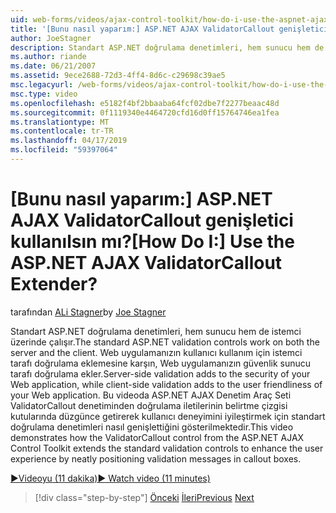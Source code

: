 ```yaml
---
uid: web-forms/videos/ajax-control-toolkit/how-do-i-use-the-aspnet-ajax-validatorcallout-extender
title: '[Bunu nasıl yaparım:] ASP.NET AJAX ValidatorCallout genişletici kullanılsın mı? | Microsoft Docs'
author: JoeStagner
description: Standart ASP.NET doğrulama denetimleri, hem sunucu hem de istemci üzerinde çalışır. Sunucu tarafı doğrulama c sırasında Web uygulamanızın güvenliğini ekler...
ms.author: riande
ms.date: 06/21/2007
ms.assetid: 9ece2688-72d3-4ff4-8d6c-c29698c39ae5
msc.legacyurl: /web-forms/videos/ajax-control-toolkit/how-do-i-use-the-aspnet-ajax-validatorcallout-extender
msc.type: video
ms.openlocfilehash: e5182f4bf2bbaaba64fcf02dbe7f2277beaac48d
ms.sourcegitcommit: 0f1119340e4464720cfd16d0ff15764746ea1fea
ms.translationtype: MT
ms.contentlocale: tr-TR
ms.lasthandoff: 04/17/2019
ms.locfileid: "59397064"
---
```

# <a name="how-do-i-use-the-aspnet-ajax-validatorcallout-extender"></a><span data-ttu-id="bec17-105">[Bunu nasıl yaparım:] ASP.NET AJAX ValidatorCallout genişletici kullanılsın mı?</span><span class="sxs-lookup"><span data-stu-id="bec17-105">[How Do I:] Use the ASP.NET AJAX ValidatorCallout Extender?</span></span>

<span data-ttu-id="bec17-106">tarafından [ALi Stagner](https://github.com/JoeStagner)</span><span class="sxs-lookup"><span data-stu-id="bec17-106">by [Joe Stagner](https://github.com/JoeStagner)</span></span>

<span data-ttu-id="bec17-107">Standart ASP.NET doğrulama denetimleri, hem sunucu hem de istemci üzerinde çalışır.</span><span class="sxs-lookup"><span data-stu-id="bec17-107">The standard ASP.NET validation controls work on both the server and the client.</span></span> <span data-ttu-id="bec17-108">Web uygulamanızın kullanıcı kullanım için istemci tarafı doğrulama eklemesine karşın, Web uygulamanızın güvenlik sunucu tarafı doğrulama ekler.</span><span class="sxs-lookup"><span data-stu-id="bec17-108">Server-side validation adds to the security of your Web application, while client-side validation adds to the user friendliness of your Web application.</span></span> <span data-ttu-id="bec17-109">Bu videoda ASP.NET AJAX Denetim Araç Seti ValidatorCallout denetiminden doğrulama iletilerinin belirtme çizgisi kutularında düzgünce getirerek kullanıcı deneyimini iyileştirmek için standart doğrulama denetimleri nasıl genişlettiğini gösterilmektedir.</span><span class="sxs-lookup"><span data-stu-id="bec17-109">This video demonstrates how the ValidatorCallout control from the ASP.NET AJAX Control Toolkit extends the standard validation controls to enhance the user experience by neatly positioning validation messages in callout boxes.</span></span>

[<span data-ttu-id="bec17-110">&#9654;Videoyu (11 dakika)</span><span class="sxs-lookup"><span data-stu-id="bec17-110">&#9654; Watch video (11 minutes)</span></span>](https://channel9.msdn.com/Blogs/ASP-NET-Site-Videos/how-do-i-use-the-aspnet-ajax-validatorcallout-extender)

> [!div class="step-by-step"]
> <span data-ttu-id="bec17-111">[Önceki](how-do-i-use-the-numericupdown-extender-control.md)
> [İleri](how-do-i-use-the-aspnet-ajax-resizablecontrol-extender.md)</span><span class="sxs-lookup"><span data-stu-id="bec17-111">[Previous](how-do-i-use-the-numericupdown-extender-control.md)
[Next](how-do-i-use-the-aspnet-ajax-resizablecontrol-extender.md)</span></span>
